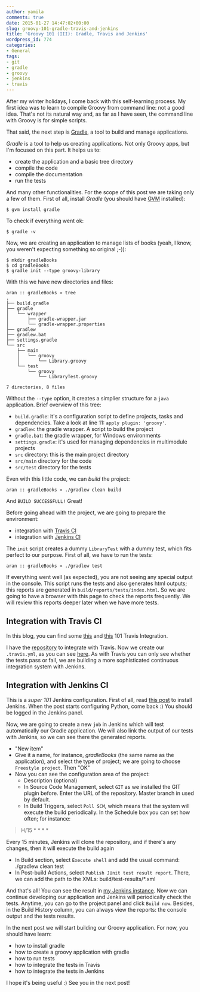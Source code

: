 ```yaml
---
author: yamila
comments: true
date: 2015-01-27 14:47:02+00:00
slug: groovy-101-gradle-travis-and-jenkins
title: 'Groovy 101 (III): Gradle, Travis and Jenkins'
wordpress_id: 774
categories:
- General
tags:
- git
- gradle
- groovy
- jenkins
- travis
---
```


After my winter holidays, I come back with this self-learning process. My first idea was to learn to compile Groovy from command line: not a good idea. That's not its natural way and, as far as I have seen, the command line with Groovy is for simple scripts.

That said, the next step is [Gradle](https://www.gradle.org/), a tool to build and manage applications.

<!-- more -->

_Gradle_ is a tool to help us creating applications. Not only Groovy apps, but I'm focused on this part. It helps us to:




  * create the application and a basic tree directory
  * compile the code
  * compile the documentation
  * run the tests



And many other functionalities. For the scope of this post we are taking only a few of them. First of all, install _Gradle_ (you should have [GVM](http://moduslaborandi.net/groovy-101-groovycalc-with-tests-and-travis-ci-integration/) installed):




    $ gvm install gradle




To check if everything went ok:



    $ gradle -v




Now, we are creating an application to manage lists of books (yeah, I know, you weren't expecting something so original ;-)):




    $ mkdir gradleBooks
    $ cd gradleBooks
    $ gradle init --type groovy-library




With this we have new directories and files:



    aran :: gradleBooks » tree
    .
    ├── build.gradle
    ├── gradle
    │   └── wrapper
    │       ├── gradle-wrapper.jar
    │       └── gradle-wrapper.properties
    ├── gradlew
    ├── gradlew.bat
    ├── settings.gradle
    └── src
        ├── main
        │   └── groovy
        │       └── Library.groovy
        └── test
            └── groovy
                └── LibraryTest.groovy

    7 directories, 8 files




Without the `--type` option, it creates a simplier structure for a `java` application. Brief overview of this tree:




  * `build.gradle`: it's a configuration script to define projects, tasks and dependencies. Take a look at line 11: `apply plugin: 'groovy'`.
  * `gradlew`: the gradle wrapper. A script to build the project
  * `gradle.bat`: the gradle wrapper, for Windows environments
  * `settings.gradle`: it's used for managing dependencies in multimodule projects
  * `src` directory: this is the main project directory
  * `src/main` directory for the code
  * `src/test` directory for the tests



Even with this little code, we can _build_ the project:



    aran :: gradleBooks » ./gradlew clean build




And `BUILD SUCCESSFULL!` Great!

Before going ahead with the project, we are going to prepare the environment:




  * integration with [Travis CI](https://travis-ci.org/repositories)
  * integration with [Jenkins CI](http://jenkins-ci.org/)



The `init` script creates a dummy `LibraryTest` with a dummy test, which fits perfect to our purpose. First of all, we have to run the tests:



    aran :: gradleBooks » ./gradlew test




If everything went well (as expected), you are not seeing any special output in the console. This script runs the tests and also generates html outputs; this reports are generated in `build/reports/tests/index.html`. So we are going to have a browser with this page to check the reports frequently. We will review this reports deeper later when we have more tests.



## Integration with Travis CI



In this blog, you can find some [this](http://moduslaborandi.net/groovy-101-groovycalc-with-tests-and-travis-ci-integration/) and [this](http://moduslaborandi.net/continuous-integration-101-travis/) 101 Travis Integration.

I have the [repository](https://github.com/yamila-moreno/gradleBooks) to integrate with Travis. Now we create our `.travis.yml`, as you can see [here](https://github.com/yamila-moreno/gradleBooks/blob/master/.travis.yml). As with Travis you can only see whether the tests pass or fail, we are building a more sophisticated continuous integration system with Jenkins.



## Integration with Jenkins CI



This is a _super 101_ Jenkins configuration. First of all, read [this post](http://moduslaborandi.net/continuous-integration-101-jenkins/) to install Jenkins. When the post starts configuring Python, come back :) You should be logged in the Jenkins panel.

Now, we are going to create a new `job` in Jenkins which will test automatically our Gradle application. We will also link the output of our tests with Jenkins, so we can see there the generated reports.


  * "New item"
  * Give it a name, for instance, _gradleBooks_ (the same name as the application), and select the type of project; we are going to choose `Freestyle project`. Then "OK"
  * Now you can see the configuration area of the project:
    * Description (optional)
    * In Source Code Management, select `GIT` as we installed the GIT plugin before. Enter the URL of the repository. Master branch in used by default.
    * In Build Triggers, select `Poll SCM`, which means that the system will execute the build periodically. In the Schedule box you can set how often; for instance:


> H/15 * * * *

Every 15 minutes, Jenkins will clone the repository, and if there's any changes, then it will execute the build again


* In Build section, select `Execute shell` and add the usual command:
    ./gradlew clean test
* In Post-build Actions, select `Publish JUnit test result report`. There, we can add the path to the XMLs:
    build/test-results/*.xml



And that's all! You can see the result in [my Jenkins instance](http://moduslaborandi.net:9876/job/gradleBooks/). Now we can continue developing our application and Jenkins will periodically check the tests. Anytime, you can go to the project panel and click `Build now`. Besides, in the Build History column, you can always view the reports: the console output and the tests results.

In the next post we will start building our Groovy application. For now, you should have learn:
- how to install gradle
- how to create a groovy application with gradle
- how to run tests
- how to integrate the tests in Travis
- how to integrate the tests in Jenkins

I hope it's being useful :) See you in the next post!
